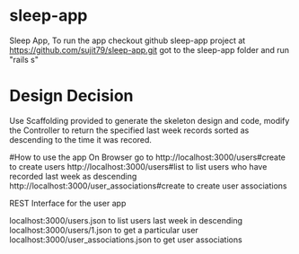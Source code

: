 # sleep-app
Sleep App, To run the app checkout github sleep-app project at https://github.com/sujit79/sleep-app.git
got to the sleep-app folder and run "rails s"

# Design Decision
Use Scaffolding provided to generate the skeleton design and code, modify the Controller to return the
specified last week records sorted as descending to the time it was recored.

#How to use the app
On Browser go to 
	http://localhost:3000/users#create to create users
	http://localhost:3000/users#list to list users who have recorded last week as descending
	http://localhost:3000/user_associations#create to create user associations
	
REST Interface for the user app

localhost:3000/users.json to list users last week in descending
localhost:3000/users/1.json to get a particular user
localhost:3000/user_associations.json to get user associations


